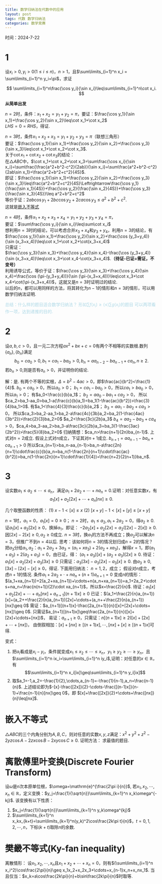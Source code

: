 ```yaml
---
title: 数学归纳法在代数中的应用
layout: post
tags: 代数 数学归纳法
categories: 数学竞赛
---
```


时间：2024-7-22

# 1
设$x_i>0,y_i>0(1\leq i\leq n)$，$n>1$，且$\sum\limits_{i=1}^n x_i = \sum\limits_{i=1}^n y_i=\pi$，求证

$$
\sum\limits_{i=1}^n\frac{\cos y_i}{\sin x_i}\leq\sum\limits_{i=1}^n\cot x_i.
$$

**从简单出发**

$n=2$时，条件：$x_1+x_2=y_1+y_2=\pi$，要证：$\frac{\cos y_1}{\sin x_1}+\frac{\cos y_2}{\sin x_2}\leq\cot x_1+\cot x_2$  
$LHS=0=RHS$，得证.

$n=3$时，条件$x_1+x_2+x_3=y_1+y_2+y_3=\pi$（联想三角形）  
要证：$\frac{\cos y_1}{\sin x_1}+\frac{\cos y_2}{\sin x_2}+\frac{\cos y_3}{\sin x_3}\leq\cot x_1+\cot x_2+\cot x_3$.  
关于$\cot x_1+\cot x_2+\cot x_3$的结论：  
在$\triangle ABC$中，$\cot x_1+\cot x_2+\cot x_3=\sum\frac{\cos x_i}{\sin x_i}=\sum\frac{\frac{a^2+b^2-c^2}{2ab}}{\sin x_i}=\sum\frac{a^2+b^2-c^2}{2ab\sin x_1}=\frac{a^2+b^2+c^2}{4S}$.  
即证：$\frac{\cos y_1}{\sin x_1}+\frac{\cos y_2}{\sin x_2}+\frac{\cos y_3}{\sin x_3}\leq\frac{a^2+b^2+c^2}{4S}\Leftrightarrow\frac{\cos y_1}{\frac{\sin x_1}{4S}}+\frac{\cos y_2}{\frac{\sin x_2}{4S}}+\frac{\cos y_3}{\frac{\sin x_3}{4S}}\leq a^2+b^2+c^2$  
等价于证：$2ab\cos y_1+2bc\cos y_2+2ca\cos y_3\leq a^2+b^2+c^2$.  
这就是[嵌入不等式](#%E5%B5%8C%E5%85%A5%E4%B8%8D%E7%AD%89%E5%BC%8F)

$n=4$时，条件$x_1+x_2+x_3+x_4=y_1+y_2+y_3+y_4=\pi$，  
要证：$\sum\frac{\cos y_i}{\sin x_i}\leq\sum\cot x_i$  
想利用$n=3$时的结论，可以考虑合并$x_3+x_4$和$y_3+y_4$，利用$n=3$的结论，有  
$\frac{\cos y_1}{\sin x_1}+\frac{\cos y_2}{\sin x_2}+\frac{\cos (y_3+y_4)}{\sin (x_3+x_4)}\leq\cot x_1+\cot x_2+\cot(x_3+x_4)$  
只需证：  
$\frac{\cos y_3}{\sin x_3}+\frac{\cos y_4}{\sin x_4}-\frac{\cos (y_3+y_4)}{\sin (x_3+x_4)}\leq\cot x_3+\cot x_4-\cot(x_3+x_4)$.**（待证-已证=需证，不变号）**  
利用诱导公式，等价于证：$\frac{\cos y_3}{\sin x_3}+\frac{\cos y_4}{\sin x_4}+\frac{\cos (\pi-(y_3+y_4))}{\sin (\pi-(x_3+x_4))}\leq\cot x_3+\cot x_4+\cot(\pi-(x_3+x_4))$，这就又是$n=3$时证明过的结论.  
以后的$n$，都可以用同样的方法，将其转化为$n-1$的情形和$n=3$的情形，可以用数学归纳法证明.

<span style="color: lightblue;">总结：什么样的题目适合数学归纳法？
形如$\sum f(x_i) \geq(\leq)\sum g(x_i)$的题目
可以两项看作一项，达到递推的目的.</span>

# 2
设$a,b,c>0$，且一元二次方程$ax^2+bx+c=0$有两个不相等的实数根.数列$\{a_n\},\{b_n\}$满足
$$b_0=ca_0>0,b_1=ca_1-ba_0>0,b_n=aa_{n-2}-ba_{n-1}+ca_n,n\geq 2.$$
若$b_n>0$,则是否有$a_n>0$，并证明你的结论.

解：是.
有两个不等的实根，$\Delta=b^2-4ac>0$，即$\frac{ac}{b^2}<\frac{1}{4}$.
$b_0=ca_0>0$，所以$a_0>0$；
$b_1=ca_1-ba_0>0$，所以$ca_1>ba_0>0$，所以$a_1>0$；
有$a_0<\frac{c}{b}a_1$；
$b_2=aa_0-ba_1+ca_2>0$，
所以$ca_2>ba_1-aa_0>ba_1-a(\frac{c}{b}a_1)=ba_1(1-\frac{ac}{b^2})>\frac{3}{4}ba_1>0$.
有$a_1<\frac{4}{3}\frac{c}{b}a_2$；
$b_3=aa_1-ba_2+ca_3>0$，
所以$ca_3>ba_2-aa_1>ba_2-a\frac{4c}{3b}a_2=ba_2(1-\frac{4ac}{3b^2})>\frac{2}{3}ba_2>0$
$a_2<\frac{3c}{2b}a_3$
$b_4=aa_2-ba_3+ca_4>0$，$ca_4>ba_3-aa_2>ba_3-a\frac{3c}{2b}a_3=ba_3(1-\frac{3ac}{2b^2})>\frac{5}{8}ba_2>0$
归纳猜想：$ca_n>\frac{n+1}{2n}ba_{n-1}$.
上式对$n=2$成立.
假设上式对$n$成立，下证其对$n+1$成立.
$b_{n+1}=aa_{n-1}-ba_n+ca_{n+1}>0$
所以$ca_{n+1}>ba_n-aa_{n-1}>ba_n-a\frac{2n}{n+1}\cdot\frac{c}{b}a_n=ba_n(1-\frac{2n}{n+1}\cdot\frac{ac}{b^2})>ba_n(1-\frac{2n}{n+1}\cdot\frac{1}{4})=\frac{n+2}{2(n+1)}ba_n$.

# 3
设实数$a_1\leq a_2\leq\cdots\leq a_n$，满足$a_1+2a_2+\cdots+na_n=0$.证明：对任意实数$x$，有
$$a_1[x]+a_2[2x]+\cdots+a_n[nx]\geq 0.$$

几个取整函数的性质：
(1) $x-1<[x]\leq x$
(2) $[x+y]-1<[x]+[y]\leq[x+y]$

$n=1$时，$a_1=0$，$a_1[x]=0\geq 0$；
$n=2$时，$a_1\leq a_2,a_1+2a_2=0$，得$a_2\geq 0$.
证$a_1[x]+a_2[2x]\geq 0$，换掉$a_1$，即证：
$-2a_2[x]+a_2[2x]=a_2([2x]-2[x])\geq 0$.
因$[2x]-2[x]\geq0,a_2\geq0$成立.
$n=3$时，换$a_1$的方法不再成立；换$a_2$可以解决$n=3$，但推广不到$n=4$以后.
思考：该如何将$n=3$的情况划归成$n=2$的情况？
把$a_3$分给$a_1,a_2$：$a_1+2a_2+3a_3=(a_1+xa_3)+2(a_2+xa_3)$，解得$x=1$，即$(a_1+a_3)+2(a_2+a_3)=0$，由已证，得：
$(a_1+a_3)[x]+(a_2+a_3)[2x]\geq 0$.
待证：$a_1[x]+a_2[2x]+a_3[3x]\geq 0$
只需证：$a_3[3x]-a_3[2x]-a_3[x]\geq 0$.
由$a_3\geq 0,[3x]-[2x]-[x]\geq 0$，得证.
下面用归纳法：
$n=1,2$，成立；
假设对$n$成立，考虑$n+1$的情况.
条件$a_1+2a_2+\cdot+na_n+(n+1)a_{n+1}=0$
变成$n$的情形：$(a_1+xa_{n+1})+2(a_2+xa_{n+1})+\cdots+n(a_n+xa_{n+1})=a_1+2a_2+\cdots+na_n+\frac{n(n+1)}{2}\cdot xa_{n+1}$，所以$x=\frac{2}{n}$.
待证：$a_1[x]+a_2[2x]+\cdots+a_n[nx]+a_{n+1}[(n+1)x]\geq 0$
已证：$(a_1+\frac{2}{n}a_{n+1})[x]+(a_2++\frac{2}{n}a_{n+1})[2x]+\cdots+(a_n++\frac{2}{n}a_{n+1})[nx]\geq 0$
需证：$a_{n+1}[(n+1)x]-\frac{2a_{n+1}}{n}([x]+[2x]+\cdots+[nx])\geq 0$.
只需证$a_{n+1}[(n+1)x]\geq\frac{2a_{n+1}}{n}([x]+[2x]+\cdots+[nx])$，
易证：$a_{n+1}\geq 0$，只需证：$n[(n+1)x]\geq2([x]+[2x]+\cdots+[nx])$，
由倒叙相加：$[x]+[nx]\geq[(n+1)x],\cdots,[nx]+[x]\geq[(n+1)x]$可得.

变式：
1. 把$a_i$看成是$x_i-y_i$，条件就变成$x_1\leq x_2\leq\cdots \leq x_n$，$y_1\geq y_2\geq\cdots\geq y_n$，且$\sum\limits_{i=1}^n ix_i=\sum\limits_{i=1}^n iy_i$,证明：对任意的$x\in \mathbb{R}$，有
$$\sum\limits_{i=1}^n x_i[ix]\geq\sum\limits_{i=1}^n y_i[ix]$$
2. 取$a_1=-1,a_2=-\frac{1}{2},\cdots,a_{n-1}=-\frac{1}{n-1},a_n=\frac{n-1}{n}$.
上述结论即为$-[x]-\frac{[2x]}{2}-\cdots-\frac{[(n-1)x]}{n-1}+\frac{n-1}{n}[nx]\geq 0$，即
$[x]+\frac{[2x]}{2}+\cdots+\frac{[nx]}{n}\leq[nx]$.

# 嵌入不等式
$\triangle ABC$的三个内角分别为$A,B,C$，则对任意的实数$x,y,z$满足：$x^2+y^2+z^2-2yz\cos A-2zx\cos B-2xy\cos C\geq 0$.
证明方法：
求最值的题目.


# 离散傅里叶变换(Discrete Fourier Transform)
设$\omega$是$n$次本原单位根，$\omega=\mathrm{e}^{\frac{2\pi i}{n}}$,
若$x_1,x_2,\cdots,x_n\in \mathbb{R}$，定义变换：$y_j=\frac{1}{\sqrt{n}}\sum\limits_{k=1}^n x_k\omega^{-kj}$.
该变换有以下性质：
1. $x_j=\frac{1}{\sqrt{n}}\sum\limits_{k=1}^n y_k\omega^{kj}$
2. $\sum\limits_{k=1}^n x_kx_{k+t}=\sum\limits_{k=1}^n(y_k)^2\cos\frac{2k\pi t}{n}$，$t=0,1,2,\cdots,n$，下标$(k+t)$取除$n$的余数.

# 樊畿不等式(Ky-fan inequality)
离散情形：
设$x_1,x_2,\cdots,x_n$且$x_1+x_2+\cdots+x_n=0$，则有$(\sum\limits_{i=1}^n x_i^2)\cos\frac{2\pi}{n}\geq x_1x_2+x_2x_3+\cdots+x_{n-1}x_n+x_nx_1$.
当且仅当：$x_k=a\cos\frac{2k\pi}{n}+b\sin\frac{2k\pi}{n}$时取等.